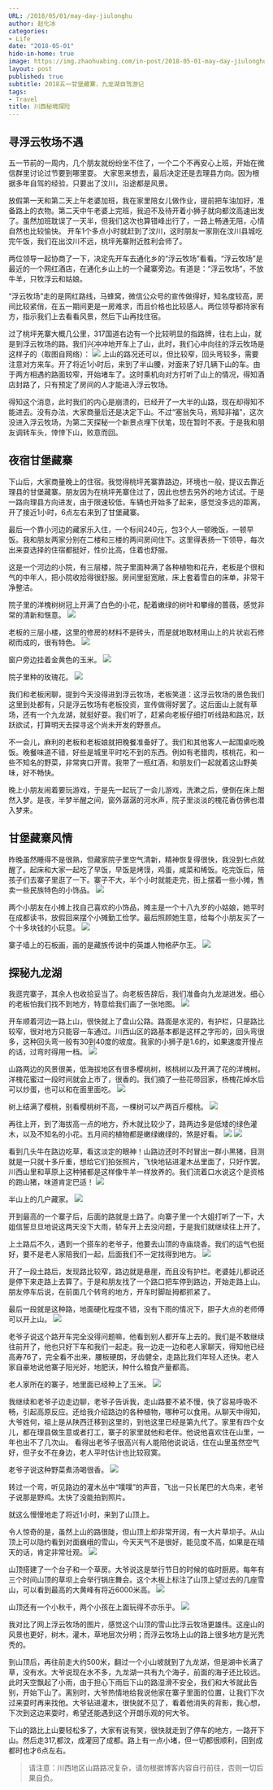 ```yaml
---
URL: /2018/05/01/may-day-jiulonghu
author: 赵化冰
categories:
- Life
date: "2018-05-01"
hide-in-home: true
image: https://img.zhaohuabing.com/in-post/2018-05-01-may-day-jiulonghu/snowmountain.jpg
layout: post
published: true
subtitle: 2018五一甘堡藏寨，九龙湖自驾游记
tags:
- Travel
title: 川西秘境探险
---
```


## 寻浮云牧场不遇

五一节前的一周内，几个朋友就纷纷坐不住了，一个二个不再安心上班，开始在微信群里讨论过节要到哪里耍。
大家思来想去，最后决定还是去理县方向。因为根据多年自驾的经验，只要出了汶川，沿途都是风景。

<!--more-->
放假第一天和第二天上午老婆加班，我在家里陪女儿做作业，提前把车油加好，准备路上的衣物。第二天中午老婆上完班，我迫不及待开着小狮子就向都汶高速出发了。虽然加班耽误了一天半，但我们这次也算错峰出行了，一路上畅通无阻，心情自然也比较愉快。 开车1个多点小时就赶到了汶川，这时朋友一家刚在汶川县城吃完午饭，我们在出汶川不远，桃坪羌寨附近胜利会师了。

两位领导一起协商了一下，决定先开车去通化乡的“浮云牧场”看看。“浮云牧场”是最近的一个网红酒店，在通化乡山上的一个藏寨旁边。有道是：“浮云牧场”，不放牛羊，只牧浮云和姑娘。

“浮云牧场”走的是网红路线，马蜂窝，微信公众号的宣传做得好，知名度较高，房间比较紧俏，在五一期间更是一房难求，而且价格也比较感人。两位领导都持家有方，指示我们上去看看风景，然后下山再找住宿。

过了桃坪羌寨大概几公里，317国道右边有一个比较明显的指路牌，往右上山，就是到浮云牧场的路。我们兴冲冲地开车上了山，此时，我们心中向往的浮云牧场是这样子的（取图自网络）：
![](https://img.zhaohuabing.com/in-post/2018-05-01-may-day-jiulonghu/fuyunmuchang.jpeg)
上山的路况还可以，但比较窄，回头弯较多，需要注意对方来车。开了将近1小时后，来到了半山腰，对面来了好几辆下山的车。由于两方相遇的路面较窄，开始堵车了。这时乘机向对方打听了山上的情况，得知酒店封路了，只有预定了房间的人才能进入浮云牧场。

得知这个消息，此时我们的内心是崩溃的，已经开了一大半的山路，现在却得知不能进去。没有办法，大家商量后还是决定下山。不过“塞翁失马，焉知非福”，这次没进入浮云牧场，为第二天探秘一个新景点埋下伏笔，现在暂时不表。于是我和朋友调转车头，悻悻下山，败意而回。


## 夜宿甘堡藏寨
下山后，大家商量晚上的住宿。我觉得桃坪羌寨靠路边，环境也一般，提议去靠近理县的甘堡藏寨。朋友因为在桃坪羌寨住过了，因此也想去另外的地方试试。于是一路向理县方向进发，由于限速较低，车辆也开始多了起来，感觉没多远的距离，开了接近1小时，6点左右来到了甘堡藏寨。

最后一个靠小河边的藏家乐入住，一个标间240元，包3个人一顿晚饭，一顿早饭。我和朋友两家分别在二楼和三楼的两间房间住下。这里得表扬一下领导，每次出来耍选择的住宿都挺好，性价比高，住着也舒服。

这是一个河边的小院，有三层楼，院子里面种满了各种植物和花卉，老板是个很和气的中年人，把小院收拾得很舒服。房间里挺宽敞，床上套着雪白的床单，非常干净整洁。

院子里的洋槐树树冠上开满了白色的小花，配着嫩绿的树叶和攀缘的蔷薇，感觉非常的清新和惬意。
![](https://img.zhaohuabing.com/in-post/2018-05-01-may-day-jiulonghu/nongjiale1.jpg)

老板的三层小楼，这里的修房的材料不是砖头，而是就地取材用山上的片状岩石修砌而成的，很有特色。
![](https://img.zhaohuabing.com/in-post/2018-05-01-may-day-jiulonghu/nongjiale3.jpg)

窗户旁边挂着金黄色的玉米。
![](https://img.zhaohuabing.com/in-post/2018-05-01-may-day-jiulonghu/nongjiale.jpg)

院子里种的玫瑰花。
![](https://img.zhaohuabing.com/in-post/2018-05-01-may-day-jiulonghu/rose.jpg)

我们和老板闲聊，提到今天没得进到浮云牧场，老板笑道：这浮云牧场的景色我们这里到处都有，只是浮云牧场有老板投资，宣传做得好罢了。这后面山上就有草场，还有一个九龙湖，就挺好耍。我们听了，赶紧向老板仔细打听线路和路况，跃跃欲试，打算明天去探寻这个尚未开发的野景点。

不一会儿，麻利的老板和老板娘就把晚餐准备好了。我们和其他客人一起围桌吃晚饭。晚餐味道不错，好些是城里平时吃不到的东西。例如有老腊肉，核桃花，和一些不知名的野菜，非常爽口开胃。我带了一瓶红酒，和朋友们一起就着这山野美味，好不畅快。

晚上小朋友闹着要玩游戏，于是先一起玩了一会儿游戏，洗漱之后，便倒在床上酣然入梦。是夜，半梦半醒之间，窗外潺潺的河水声，院子里淡淡的槐花香仿佛也潜入梦来。


## 甘堡藏寨风情
昨晚虽然睡得不是很熟，但藏家院子里空气清新，精神恢复得很快，我没到七点就醒了。起床和大家一起吃了早饭，早饭是烤馍，鸡蛋，咸菜和稀饭。吃完饭后，陪孩子们去寨子里逛了一下。寨子不大，半个小时就能走完，街上摆着一些小摊，售卖一些民族特色的小饰品。
![](https://img.zhaohuabing.com/in-post/2018-05-01-may-day-jiulonghu/village2.jpg)

两个小朋友在小摊上找自己喜欢的小饰品，摊主是一个十八九岁的小姑娘，她平时在成都读书，放假回来摆个小摊勤工俭学。最后照顾她生意，给每个小朋友买了一个十多块钱的小玩意。
![](https://img.zhaohuabing.com/in-post/2018-05-01-may-day-jiulonghu/village3.jpg)

寨子墙上的石板画，画的是藏族传说中的英雄人物格萨尔王。
![](https://img.zhaohuabing.com/in-post/2018-05-01-may-day-jiulonghu/geshaerwang.jpg)
## 探秘九龙湖
我逛完寨子，其余人也收拾妥当了。向老板告辞后，我们准备向九龙湖进发。细心的老板怕我们找不到地方，特意给我们画了一张地图。
![](https://img.zhaohuabing.com/in-post/2018-05-01-may-day-jiulonghu/map.jpg)

开车顺着河边一路上山，很快就上了盘山公路。路面是水泥的，有护栏，只是路比较窄，很对地方只能容一车通过。川西山区的路基本都是这样之字形的，回头弯很多，这种回头弯一般有30到40度的坡度。我家的小狮子是1.6的，如果速度开慢点的话，过弯时得用一档。
![](https://img.zhaohuabing.com/in-post/2018-05-01-may-day-jiulonghu/road1.jpg)

山路两边的风景很美，低海拔地区有很多樱桃树，核桃树以及开满了花的洋槐树。洋槐花蜜过一段时间就会上市了，很香的。我们摘了一些花带回家，杨槐花焯水后可以炒蛋，也可以和在面里面吃。
![](https://img.zhaohuabing.com/in-post/2018-05-01-may-day-jiulonghu/yanghuaihua.jpg)

树上结满了樱桃，别看樱桃树不高，一棵树可以产两百斤樱桃。
![](https://img.zhaohuabing.com/in-post/2018-05-01-may-day-jiulonghu/cherry.jpg)

再往上开，到了海拔高一点的地方，乔木就比较少了，路两边多是低矮的绿色灌木，以及不知名的小花。五月间的植物都是嫩绿嫩绿的，煞是好看。
![](https://img.zhaohuabing.com/in-post/2018-05-01-may-day-jiulonghu/flower.jpg)
![](https://img.zhaohuabing.com/in-post/2018-05-01-may-day-jiulonghu/flower1.jpg)

看到几头牛在路边吃草，看这淡定的眼神！山路边还时不时冒出一群小黑猪，目测就是一只就十多斤重，想给它们拍张照片，飞快地钻进灌木丛里面了，只好作罢。川西山里和草原上这种猪都是这样像牛羊一样放养的。我们流着口水说这个是资格的跑山猪，味道肯定巴适！
![](https://img.zhaohuabing.com/in-post/2018-05-01-may-day-jiulonghu/cattle.jpg)

半山上的几户藏家。
![](https://img.zhaohuabing.com/in-post/2018-05-01-may-day-jiulonghu/village1.jpg)

开到最高的一个寨子后，后面的路就是土路了。向寨子里一个大姐打听了一下，大姐信誓旦旦地说这两天没下大雨，轿车开上去没问题，于是我们就继续往上开了。

上土路后不久，遇到一个搭车的老爷子，他要去山顶的寺庙烧香。我们的运气也挺好，要不是老人家陪我们一起，后面我们不一定找得到地方。
![](https://img.zhaohuabing.com/in-post/2018-05-01-may-day-jiulonghu/oldman.jpg)

开了一段土路后，发现路比较窄，路边就是悬崖，而且没有护栏。老婆娃儿都说还是停下来走路上去算了。于是和朋友找了一个路口把车停到路边，开始走路上山。朋友停车后说，在前面几个转弯的地方，开车时脚趾拇都抓紧了。

最后一段就是这种路，地面硬化程度不错，没有下雨的情况下，胆子大点的老师傅可以开上山。
![](https://img.zhaohuabing.com/in-post/2018-05-01-may-day-jiulonghu/road.jpg)

老爷子说这个路开车完全没得问题嘛，他看到别人都开车上去的。我们是不敢继续往前开了，他也只好下车和我们一起走。我一边走一边和老人家聊天，得知他已经高寿76了，完全看不出来，腰板硬朗，牙齿健全，走路比我们年轻人还快。老人家自豪地说他寨子阳光好，地肥沃，种什么粮食产量都高。

老人家所在的寨子，地里面已经种上了玉米。
![](https://img.zhaohuabing.com/in-post/2018-05-01-may-day-jiulonghu/village.jpg)

我继续和老爷子边走边聊，老爷子告诉我，走山路要不紧不慢，快了容易呼吸不畅，引起高原反应。还给我介绍路边的各种植物，哪种可以食用。从聊天中得知，大爷姓何，祖上是从陕西迁移到这里的，到他这里已经是第九代了。家里有四个女儿，都在理县做生意或者打工，寨子的家里就他和老伴。他说他喜欢住在山里，一年也出不了几次山。
看得出老爷子很高兴有人能陪他说说话，住在山里虽然空气好，但子女不在身边，老人平时估计也比较寂寞。

老爷子说这种野菜煮汤喝很香。
![](https://img.zhaohuabing.com/in-post/2018-05-01-may-day-jiulonghu/yecai.jpg)

转过一个弯，听见路边的灌木丛中“噗噗”的声音，飞出一只长尾巴的大鸟来，老爷子说那是野鸡。太快了没能拍到照片。

就这么慢慢地走了将近1小时，来到了山顶上。

令人惊奇的是，虽然上山的路很陡，但山顶上却非常开阔，有一大片草坝子。从山顶上可以隐约看到对面巍峨的雪山，今天天气不是很好，能见度不高，如果是在晴天的话，肯定非常壮观。
![](https://img.zhaohuabing.com/in-post/2018-05-01-may-day-jiulonghu/snowmountain.jpg)

山顶搭建了一个台子和一个草房。大爷说这是举行节日的时候的临时厨房。每年有三个时间山顶的草坝上会举行锅庄舞会。这个木板上标注了山顶上望过去的几座雪山，可以看到最高的大黄峰有将近6000米高。
![](https://img.zhaohuabing.com/in-post/2018-05-01-may-day-jiulonghu/snowmountain1.jpg)

山顶还有一个小秋千，两个小孩在上面玩得不亦乐乎。
![](https://img.zhaohuabing.com/in-post/2018-05-01-may-day-jiulonghu/swing.jpg)

我对比了网上浮云牧场的图片，感觉这个山顶的雪山比浮云牧场更雄伟。这座山的风景也更好，树木，灌木，草地层次分明；而浮云牧场上山的路上很多地方是光秃秃的。

到山顶后，再往前走大约500米，翻过一个小山坡就到了九龙湖，但是湖中长满了草，没有水。大爷说现在水不多，九龙湖一共有九个海子，前面的海子还比较远。此时天空飘起了小雨，由于担心下雨后下山的路湿滑不安全，我们和大爷就此告别，开始下山了。离别时，大爷热情地给我说他家在寨子里面的位置，让我们下次过来耍时再来找他。大爷钻进灌木，很快就不见了，看着他消失的背影，我心想，下次到这边来耍时，希望还能遇到这个开朗乐观的何大爷。

下山的路比上山要轻松多了，大家有说有笑，很快就走到了停车的地方，一路开下山。然后走317,都汶，成灌回了成都。路上有一点小堵，但一切都很顺利，回到成都时也才6点左右。


> 请注意：川西地区山路路况复杂，请勿根据博客内容自行前往，否则一切后果自负。



